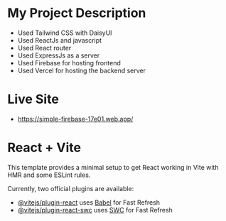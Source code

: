 # My Project Description

- Used Tailwind CSS with DaisyUI
- Used ReactJs and javascript
- Used React router
- Used ExpressJs as a server
- Used Firebase for hosting frontend
- Used Vercel for hosting the backend server
  
# Live Site 
- https://simple-firebase-17e01.web.app/







# React + Vite

This template provides a minimal setup to get React working in Vite with HMR and some ESLint rules.

Currently, two official plugins are available:

- [@vitejs/plugin-react](https://github.com/vitejs/vite-plugin-react/blob/main/packages/plugin-react/README.md) uses [Babel](https://babeljs.io/) for Fast Refresh
- [@vitejs/plugin-react-swc](https://github.com/vitejs/vite-plugin-react-swc) uses [SWC](https://swc.rs/) for Fast Refresh
